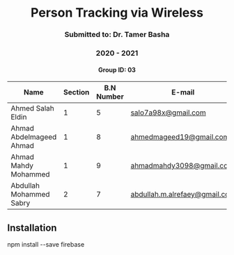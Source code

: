 <h1 style="text-align: center;"> Person Tracking via Wireless</h1>
<h3 style="text-align: center;"> Submitted to: Dr. Tamer Basha</h3>
<h3 style="text-align: center;"> 2020 - 2021</h3>
<h4 style="text-align: center;"> Group ID: 03</h4>

| Name                    | Section | B.N Number   | E-mail                        |
|-------------------------|---------|--------------|-------------------------------|
| Ahmed Salah Eldin       | 1       |            5 | salo7a98x@gmail.com           |
| Ahmad Abdelmageed Ahmad | 1       |            8 | ahmedmageed19@gmail.com       |
| Ahmad Mahdy Mohammed    | 1       |            9 | ahmadmahdy3098@gmail.com      |
| Abdullah Mohammed Sabry | 2       |            7 | abdullah.m.alrefaey@gmail.com |

<div style="page-break-after: always;"></div>

<div style="page-break-after: always;"></div>


## Installation

npm install --save firebase

